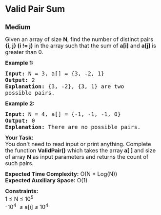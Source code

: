 # Valid Pair Sum
## Medium 
<div class="problem-statement">
                <p></p><p><span style="font-size:18px">Given an array of size <strong>N</strong>, find the number of distinct pairs <strong>{i, j} (i != j)</strong>&nbsp;in the array such that the sum of <strong>a[i]</strong> and <strong>a[j]</strong> is greater than 0.</span></p>

<p><span style="font-size:18px"><strong>Example 1:</strong></span></p>

<pre><span style="font-size:18px"><strong>Input: </strong>N = 3, a[] = {3, -2, 1}</span>
<span style="font-size:18px"><strong>Output:</strong> 2</span>
<span style="font-size:18px"><strong>Explanation:</strong> {3, -2}, {3, 1} are two 
possible pairs.</span></pre>

<p><span style="font-size:18px"><strong>Example 2:</strong></span></p>

<pre><span style="font-size:18px"><strong>Input: </strong>N = 4, a[] = {-1, -1, -1, 0}</span>
<span style="font-size:18px"><strong>Output:</strong> 0
<strong>Explanation:</strong> There are no possible pairs.</span>
</pre>

<p><span style="font-size:18px"><strong>Your Task: </strong>&nbsp;<br>
You don't need to read input or print anything. Complete the function <strong>ValidPair()</strong> which takes the array<strong> a[ ] </strong>and size of array <strong>N</strong> as input parameters and returns the count of such pairs.</span></p>

<p><span style="font-size:18px"><strong>Expected Time Complexity:</strong> O(N * Log(N))<br>
<strong>Expected Auxiliary Space:</strong> O(1)</span></p>

<p><span style="font-size:18px"><strong>Constraints:</strong><br>
1 ≤ N ≤ 10<sup>5</sup>&nbsp;<br>
-10<sup>4</sup>&nbsp; ≤ a[i] ≤ 10<sup>4</sup></span></p>
 <p></p>
            </div>